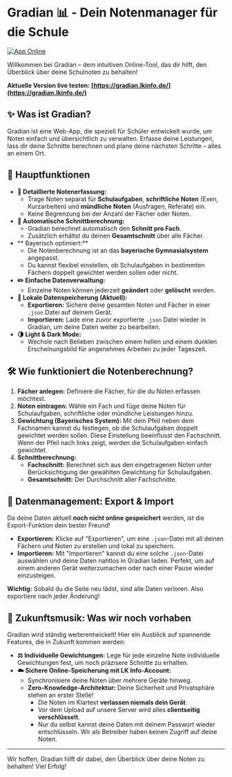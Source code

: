 # Gradian 📊 - Dein Notenmanager für die Schule

[![App Online](https://img.shields.io/badge/Gradian-brightgreen?style=for-the-badge)](https://gradian.lkinfo.de/)

Willkommen bei Gradian – dem intuitiven Online-Tool, das dir hilft, den Überblick über deine Schulnoten zu behalten!

**Aktuelle Version live testen: [https://gradian.lkinfo.de/](https://gradian.lkinfo.de/)**

## ✨ Was ist Gradian?

Gradian ist eine Web-App, die speziell für Schüler entwickelt wurde, um Noten einfach und übersichtlich zu verwalten. Erfasse deine Leistungen, lass dir deine Schnitte berechnen und plane deine nächsten Schritte – alles an einem Ort.

## 🚀 Hauptfunktionen

*   **📝 Detaillierte Notenerfassung:**
    *   Trage Noten separat für **Schulaufgaben**, **schriftliche Noten** (Exen, Kurzarbeiten) und **mündliche Noten** (Ausfragen, Referate) ein.
    *   Keine Begrenzung bei der Anzahl der Fächer oder Noten.
*   **🧮 Automatische Schnittberechnung:**
    *   Gradian berechnet automatisch den **Schnitt pro Fach**.
    *   Zusätzlich erhältst du deinen **Gesamtschnitt** über alle Fächer.
*   ** Bayerisch optimiert:**
    *   Die Notenberechnung ist an das **bayerische Gymnasialsystem** angepasst.
    *   Du kannst flexibel einstellen, ob Schulaufgaben in bestimmten Fächern doppelt gewichtet werden sollen oder nicht.
*   **✏️ Einfache Datenverwaltung:**
    *   Einzelne Noten können jederzeit **geändert** oder **gelöscht** werden.
*   **💾 Lokale Datenspeicherung (Aktuell):**
    *   **Exportieren:** Sichere deine gesamten Noten und Fächer in einer `.json` Datei auf deinem Gerät.
    *   **Importieren:** Lade eine zuvor exportierte `.json` Datei wieder in Gradian, um deine Daten weiter zu bearbeiten.
*   **🌗 Light & Dark Mode:**
    *   Wechsle nach Belieben zwischen einem hellen und einem dunklen Erscheinungsbild für angenehmes Arbeiten zu jeder Tageszeit.

## 🛠️ Wie funktioniert die Notenberechnung?

1.  **Fächer anlegen:** Definiere die Fächer, für die du Noten erfassen möchtest.
2.  **Noten eintragen:** Wähle ein Fach und füge deine Noten für Schulaufgaben, schriftliche oder mündliche Leistungen hinzu.
3.  **Gewichtung (Bayerisches System):** Mit dem Pfeil neben dem Fachnamen kannst du festlegen, ob die Schulaufgaben doppelt gewichtet werden sollen. Diese Einstellung beeinflusst den Fachschnitt. Wenn der Pfeil nach links zeigt, werden die Schulaufgaben einfach gewichtet.
4.  **Schnittberechnung:**
    *   **Fachschnitt:** Berechnet sich aus den eingetragenen Noten unter Berücksichtigung der gewählten Gewichtung für Schulaufgaben.
    *   **Gesamtschnitt:** Der Durchschnitt aller Fachschnitte.

## 📁 Datenmanagement: Export & Import

Da deine Daten aktuell **noch nicht online gespeichert** werden, ist die Export-Funktion dein bester Freund!

*   **Exportieren:** Klicke auf "Exportieren", um eine `.json`-Datei mit all deinen Fächern und Noten zu erstellen und lokal zu speichern.
*   **Importieren:** Mit "Importieren" kannst du eine solche `.json`-Datei auswählen und deine Daten nahtlos in Gradian laden. Perfekt, um auf einem anderen Gerät weiterzumachen oder nach einer Pause wieder einzusteigen.

**Wichtig:** Sobald du die Seite neu lädst, sind alle Daten verloren. Also exportiere nach jeder Änderung!

## 🔮 Zukunftsmusik: Was wir noch vorhaben

Gradian wird ständig weiterentwickelt! Hier ein Ausblick auf spannende Features, die in Zukunft kommen werden:

*   **⚖️ Individuelle Gewichtungen:** Lege für jede einzelne Note individuelle Gewichtungen fest, um noch präzisere Schnitte zu erhalten.
*   **☁️ Sichere Online-Speicherung mit LK Info-Account:**
    *   Synchronisiere deine Noten über mehrere Geräte hinweg.
    *   **Zero-Knowledge-Architektur:** Deine Sicherheit und Privatsphäre stehen an erster Stelle!
        *   Die Noten im Klartext **verlassen niemals dein Gerät**.
        *   Vor dem Upload auf unsere Server wird alles **clientseitig verschlüsselt**.
        *   Nur du selbst kannst deine Daten mit deinem Passwort wieder entschlüsseln. Wir als Betreiber haben keinen Zugriff auf deine Noten.

---

Wir hoffen, Gradian hilft dir dabei, den Überblick über deine Noten zu behalten! Viel Erfolg!
